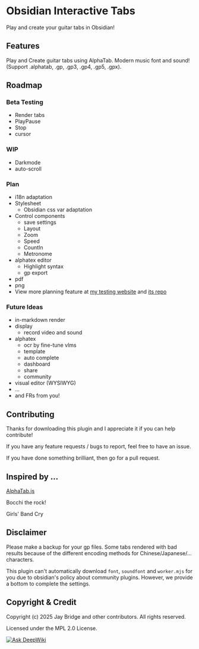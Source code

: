# Obsidian Interactive Tabs

Play and create your guitar tabs in Obsidian!

<!-- GIF NEEDED -->

## Features

Play and Create guitar tabs using AlphaTab. Modern music font and sound! (Support .alphatab, .gp, .gp3, .gp4, .gp5, .gpx).

## Roadmap

### Beta Testing

- Render tabs
- PlayPause
- Stop
- cursor

### WIP

- Darkmode
- auto-scroll

### Plan

- i18n adaptation
- Stylesheet
  - Obsidian css var adaptation
- Control components
  - save settings
  - Layout
  - Zoom
  - Speed
  - CountIn
  - Metronome
- alphatex editor
  - Highlight syntax
  - gp export
- pdf
- png
- View more planning feature at [my testing website](https://liubinfighter.github.io/alphatab-vue/) and [its repo](https://github.com/LIUBINfighter/alphatab-vue)

### Future Ideas

- in-markdown render
- display
  - record video and sound
- alphatex
  - ocr by fine-tune vlms
  - template
  - auto complete
  - dashboard
  - share
  - community
- visual editor (WYSIWYG)
- ...
- and FRs from you!

## Contributing

Thanks for downloading this plugin and I appreciate it if you can help contribute!

If you have any feature requests / bugs to report, feel free to have an issue.

If you have done something brilliant, then go for a pull request.

<!-- If you want to add a new language to interactive-tabs, see this guide first. -->

<!-- ## How to Build -->

<!-- ## Star History -->

<!-- Star History Chart -->

## Inspired by ...

[AlphaTab.js](https://alphatab.net)

Bocchi the rock!

Girls' Band Cry

## Disclaimer

Please make a backup for your gp files. Some tabs rendered with bad results because of the different encoding methods for Chinese/Japanese/... characters.

This plugin can't automatically download `font`, `soundfont` and `worker.mjs` for you due to obsidian's policy about community plugins. However, we provide a bottom to complete the settings.

<!-- This plugin doesn't have official relationships with AlphaTab.js and Obsidian Official Team. -->

## Copyright & Credit

Copyright (c) 2025 Jay Bridge and other contributors. All rights reserved.

Licensed under the MPL 2.0 License.

[![Ask DeepWiki](https://deepwiki.com/badge.svg)](https://deepwiki.com/LIUBINfighter/interactive-tabs)

<!-- ## Packages Using -->

<!-- AlphaTab.js -->

<!-- ## Develop Env -->

<!-- VSCode -->
